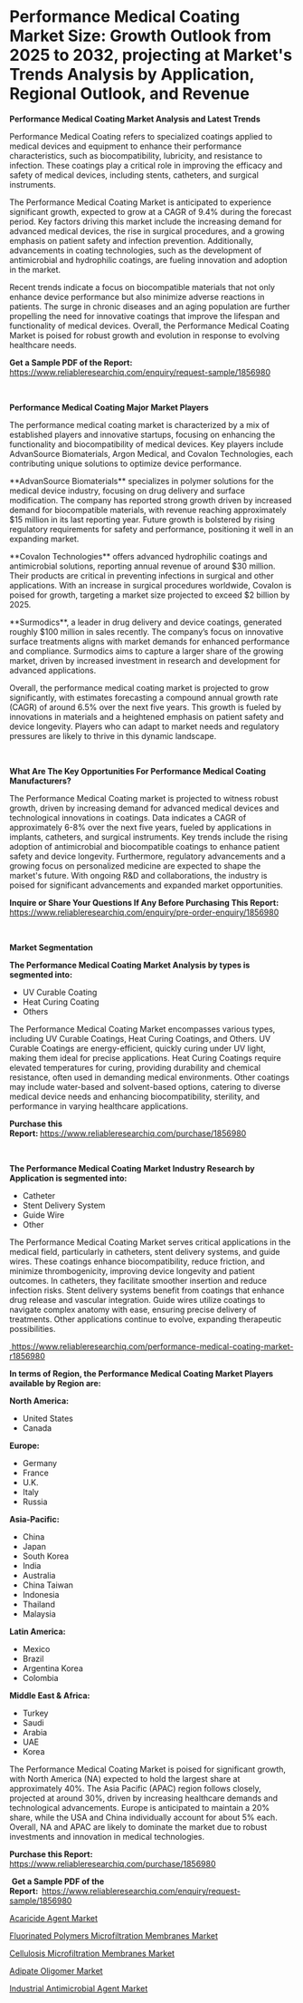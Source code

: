 <p><h1>Performance Medical Coating Market Size: Growth Outlook from 2025 to 2032, projecting at Market's Trends Analysis by Application, Regional Outlook, and Revenue</h1></p><p><strong>Performance Medical Coating Market Analysis and Latest Trends</strong></p>
<p><p>Performance Medical Coating refers to specialized coatings applied to medical devices and equipment to enhance their performance characteristics, such as biocompatibility, lubricity, and resistance to infection. These coatings play a critical role in improving the efficacy and safety of medical devices, including stents, catheters, and surgical instruments.</p><p>The Performance Medical Coating Market is anticipated to experience significant growth, expected to grow at a CAGR of 9.4% during the forecast period. Key factors driving this market include the increasing demand for advanced medical devices, the rise in surgical procedures, and a growing emphasis on patient safety and infection prevention. Additionally, advancements in coating technologies, such as the development of antimicrobial and hydrophilic coatings, are fueling innovation and adoption in the market.</p><p>Recent trends indicate a focus on biocompatible materials that not only enhance device performance but also minimize adverse reactions in patients. The surge in chronic diseases and an aging population are further propelling the need for innovative coatings that improve the lifespan and functionality of medical devices. Overall, the Performance Medical Coating Market is poised for robust growth and evolution in response to evolving healthcare needs.</p></p>
<p><strong>Get a Sample PDF of the Report:&nbsp;</strong> <a href="https://www.reliableresearchiq.com/enquiry/request-sample/1856980?utm_campaign=104&utm_medium=2&utm_source=Github&utm_content=ia&utm_term=27032025&utm_id=performance-medical-coating">https://www.reliableresearchiq.com/enquiry/request-sample/1856980</a></p>
<p>&nbsp;</p>
<p><strong>Performance Medical Coating Major Market Players</strong></p>
<p><p>The performance medical coating market is characterized by a mix of established players and innovative startups, focusing on enhancing the functionality and biocompatibility of medical devices. Key players include AdvanSource Biomaterials, Argon Medical, and Covalon Technologies, each contributing unique solutions to optimize device performance.</p><p>**AdvanSource Biomaterials** specializes in polymer solutions for the medical device industry, focusing on drug delivery and surface modification. The company has reported strong growth driven by increased demand for biocompatible materials, with revenue reaching approximately $15 million in its last reporting year. Future growth is bolstered by rising regulatory requirements for safety and performance, positioning it well in an expanding market.</p><p>**Covalon Technologies** offers advanced hydrophilic coatings and antimicrobial solutions, reporting annual revenue of around $30 million. Their products are critical in preventing infections in surgical and other applications. With an increase in surgical procedures worldwide, Covalon is poised for growth, targeting a market size projected to exceed $2 billion by 2025.</p><p>**Surmodics**, a leader in drug delivery and device coatings, generated roughly $100 million in sales recently. The company’s focus on innovative surface treatments aligns with market demands for enhanced performance and compliance. Surmodics aims to capture a larger share of the growing market, driven by increased investment in research and development for advanced applications.</p><p>Overall, the performance medical coating market is projected to grow significantly, with estimates forecasting a compound annual growth rate (CAGR) of around 6.5% over the next five years. This growth is fueled by innovations in materials and a heightened emphasis on patient safety and device longevity. Players who can adapt to market needs and regulatory pressures are likely to thrive in this dynamic landscape.</p></p>
<p>&nbsp;</p>
<p><strong>What Are The Key Opportunities For Performance Medical Coating Manufacturers?</strong></p>
<p><p>The Performance Medical Coating market is projected to witness robust growth, driven by increasing demand for advanced medical devices and technological innovations in coatings. Data indicates a CAGR of approximately 6-8% over the next five years, fueled by applications in implants, catheters, and surgical instruments. Key trends include the rising adoption of antimicrobial and biocompatible coatings to enhance patient safety and device longevity. Furthermore, regulatory advancements and a growing focus on personalized medicine are expected to shape the market's future. With ongoing R&D and collaborations, the industry is poised for significant advancements and expanded market opportunities.</p></p>
<p><strong>Inquire or Share Your Questions If Any Before Purchasing This Report:</strong> <a href="https://www.reliableresearchiq.com/enquiry/pre-order-enquiry/1856980?utm_campaign=104&utm_medium=2&utm_source=Github&utm_content=ia&utm_term=27032025&utm_id=performance-medical-coating">https://www.reliableresearchiq.com/enquiry/pre-order-enquiry/1856980</a></p>
<p>&nbsp;</p>
<p><strong>Market Segmentation</strong></p>
<p><strong>The Performance Medical Coating Market Analysis by types is segmented into:</strong></p>
<p><ul><li>UV Curable Coating</li><li>Heat Curing Coating</li><li>Others</li></ul></p>
<p><p>The Performance Medical Coating Market encompasses various types, including UV Curable Coatings, Heat Curing Coatings, and Others. UV Curable Coatings are energy-efficient, quickly curing under UV light, making them ideal for precise applications. Heat Curing Coatings require elevated temperatures for curing, providing durability and chemical resistance, often used in demanding medical environments. Other coatings may include water-based and solvent-based options, catering to diverse medical device needs and enhancing biocompatibility, sterility, and performance in varying healthcare applications.</p></p>
<p><strong>Purchase this Report:&nbsp;</strong><a href="https://www.reliableresearchiq.com/purchase/1856980?utm_campaign=104&utm_medium=2&utm_source=Github&utm_content=ia&utm_term=27032025&utm_id=performance-medical-coating">https://www.reliableresearchiq.com/purchase/1856980</a></p>
<p>&nbsp;</p>
<p><strong>The Performance Medical Coating Market Industry Research by Application is segmented into:</strong></p>
<p><ul><li>Catheter</li><li>Stent Delivery System</li><li>Guide Wire</li><li>Other</li></ul></p>
<p><p>The Performance Medical Coating Market serves critical applications in the medical field, particularly in catheters, stent delivery systems, and guide wires. These coatings enhance biocompatibility, reduce friction, and minimize thrombogenicity, improving device longevity and patient outcomes. In catheters, they facilitate smoother insertion and reduce infection risks. Stent delivery systems benefit from coatings that enhance drug release and vascular integration. Guide wires utilize coatings to navigate complex anatomy with ease, ensuring precise delivery of treatments. Other applications continue to evolve, expanding therapeutic possibilities.</p></p>
<p><a href="https://www.reliableresearchiq.com/performance-medical-coating-market-r1856980?utm_campaign=104&utm_medium=2&utm_source=Github&utm_content=ia&utm_term=27032025&utm_id=performance-medical-coating">&nbsp;https://www.reliableresearchiq.com/performance-medical-coating-market-r1856980</a></p>
<p><strong>In terms of Region, the Performance Medical Coating Market Players available by Region are:</strong></p>
<p>
    <p> <strong> North America: </strong>
        <ul>
            <li>United States</li>
            <li>Canada</li>
        </ul>
        </p> 
    <p> <strong> Europe: </strong>
        <ul>
            <li>Germany</li>
            <li>France</li>
            <li>U.K.</li>
            <li>Italy</li>
            <li>Russia</li>
        </ul>
        </p> 
    <p> <strong> Asia-Pacific: </strong>
        <ul>
            <li>China</li>
            <li>Japan</li>
            <li>South Korea</li>
            <li>India</li>
            <li>Australia</li>
            <li>China Taiwan</li>
            <li>Indonesia</li>
            <li>Thailand</li>
            <li>Malaysia</li>
        </ul>
        </p> 
    <p> <strong> Latin America: </strong>
        <ul>
            <li>Mexico</li>
            <li>Brazil</li>
            <li>Argentina Korea</li>
            <li>Colombia</li>
        </ul>
        </p> 
    <p> <strong> Middle East & Africa: </strong>
        <ul>
            <li>Turkey</li>
            <li>Saudi</li>
            <li>Arabia</li>
            <li>UAE</li>
            <li>Korea</li>
        </ul>
    </p>
    </p>
<p><p>The Performance Medical Coating Market is poised for significant growth, with North America (NA) expected to hold the largest share at approximately 40%. The Asia Pacific (APAC) region follows closely, projected at around 30%, driven by increasing healthcare demands and technological advancements. Europe is anticipated to maintain a 20% share, while the USA and China individually account for about 5% each. Overall, NA and APAC are likely to dominate the market due to robust investments and innovation in medical technologies.</p></p>
<p><strong>Purchase this Report: </strong><a href="https://www.reliableresearchiq.com/purchase/1856980?utm_campaign=104&utm_medium=2&utm_source=Github&utm_content=ia&utm_term=27032025&utm_id=performance-medical-coating">https://www.reliableresearchiq.com/purchase/1856980</a></p>
<p>&nbsp;<strong>Get a Sample PDF of the Report:&nbsp;&nbsp;</strong><a href="https://www.reliableresearchiq.com/enquiry/request-sample/1856980?utm_campaign=104&utm_medium=2&utm_source=Github&utm_content=ia&utm_term=27032025&utm_id=performance-medical-coating">https://www.reliableresearchiq.com/enquiry/request-sample/1856980</a></p>
<p><strong></strong></p>
<p><p><a href="https://github.com/kleyderoomes/Market-Research-Report-List-1/blob/main/acaricide-agent-market.md?utm_campaign=104&utm_medium=2&utm_source=Github&utm_content=ia&utm_term=27032025&utm_id=performance-medical-coating">Acaricide Agent Market</a></p><p><a href="https://github.com/hoppeellia6b/Market-Research-Report-List-1/blob/main/fluorinated-polymers-microfiltration-membranes-market.md?utm_campaign=104&utm_medium=2&utm_source=Github&utm_content=ia&utm_term=27032025&utm_id=performance-medical-coating">Fluorinated Polymers Microfiltration Membranes Market</a></p><p><a href="https://github.com/nedzazollo74/Market-Research-Report-List-1/blob/main/cellulosis-microfiltration-membranes-market.md?utm_campaign=104&utm_medium=2&utm_source=Github&utm_content=ia&utm_term=27032025&utm_id=performance-medical-coating">Cellulosis Microfiltration Membranes Market</a></p><p><a href="https://github.com/cavushjla/Market-Research-Report-List-1/blob/main/adipate-oligomer-market.md?utm_campaign=104&utm_medium=2&utm_source=Github&utm_content=ia&utm_term=27032025&utm_id=performance-medical-coating">Adipate Oligomer Market</a></p><p><a href="https://github.com/evraltandre36/Market-Research-Report-List-1/blob/main/industrial-antimicrobial-agent-market.md?utm_campaign=104&utm_medium=2&utm_source=Github&utm_content=ia&utm_term=27032025&utm_id=performance-medical-coating">Industrial Antimicrobial Agent Market</a></p></p>